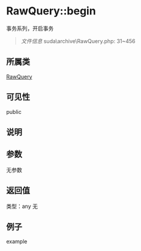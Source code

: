 # RawQuery::begin
事务系列，开启事务
> *文件信息* suda\archive\RawQuery.php: 31~456
## 所属类 

[RawQuery](../RawQuery.md)

## 可见性

  public  
## 说明



## 参数

无参数

## 返回值
类型：any
无

## 例子

example